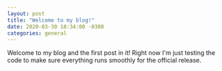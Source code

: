 ```yaml
---
layout: post
title: "Welcome to my blog!"
date: 2020-03-30 18:34:00 -0300
categories: general
---
```

Welcome to my blog and the first post in it! Right now I'm just testing the code to make sure everything runs smoothly for the official release.